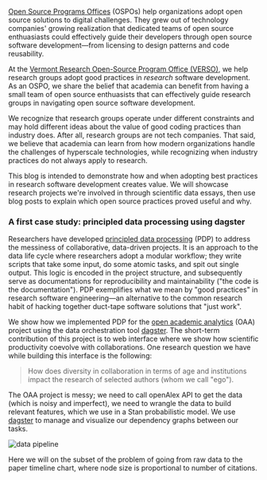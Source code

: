 
[Open Source Programs Offices](https://en.wikipedia.org/wiki/Open_Source_Program_Office) (OSPOs) help organizations adopt open source solutions to digital challenges. They grew out of technology companies' growing realization that dedicated teams of open source enthuasiasts could effectively guide their developers through open source software development—from licensing to design patterns and code reusability. 

At the [Vermont Research Open-Source Program Office (VERSO)](https://verso.w3.uvm.edu/), we help research groups adopt good practices in *research* software development. As an OSPO, we share the belief that academia can benefit from having a small team of open source enthuasists that can effectively guide research groups in navigating open source software development. 

We recognize that research groups operate under different constraints and may hold different ideas about the value of good coding practices than industry does. After all, research groups are not tech companies. That said, we believe that academia can learn from how modern organizations handle the challenges of hyperscale technologies, while recognizing when industry practices do not always apply to research. 

This blog is intended to demonstrate how and when adopting best practices in research software development creates value. We will showcase research projects we're involved in through scientific data essays, then use blog posts to explain which open source practices proved useful and why. 

### A first case study: principled data processing using dagster

Researchers have developed [principled data processing](https://www.youtube.com/watch?v=ZSunU9GQdcI) (PDP) to address the messiness of collaborative, data-driven projects. It is an approach to the data life cycle where researchers adopt a modular workflow; they write scripts that take some input, do some atomic tasks, and spit out single output. This logic is encoded in the project structure, and subsequently serve as documentations for reproducibility and maintainability ("the code is the documentation"). PDP exemplifies what we mean by "good practices" in research software engineering—an alternative to the common research habit of hacking together duct-tape software solutions that "just work". 

We show how we implemented PDP for the [open academic analytics](https://vermont-complex-systems.github.io/complex-stories/open-academic-analytics) (OAA) project using the data orchestration tool [dagster](https://github.com/dagster-io/dagster). The short-term contribution of this project is to web interface where we show how scientific productivity coevolve with collaborations. One research question we have while building this interface is the following:

> How does diversity in collaboration in terms of age and institutions impact the research of selected authors (whom we call "ego"). 

The OAA project is messy; we need to call openAlex API to get the data (which is noisy and imperfect), we need to wrangle the data to build relevant features, which we use in a Stan probabilistic model. We use [dagster](https://github.com/dagster-io/dagster) to manage and visualize our dependency graphs between our tasks. 


<div>
  <img src="/Global_Asset_Lineage.svg" alt="data pipeline">
</div>

Here we will on the subset of the problem of going from raw data to the paper timeline chart, where node size is proportional to number of citations. 


